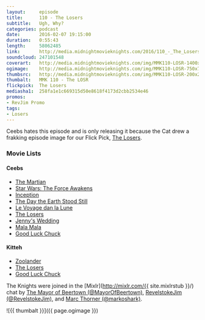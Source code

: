 ```yaml
---
layout:     episode
title:      110 - The Losers
subtitle:   Ugh, Why?
categories: podcast
date:       2016-02-07 19:15:00
duration:   0:55:43
length:     58062485
link:       http://media.midnightmovieknights.com/2016/110_-_The_Losers.m4a
soundcloud: 247101548
coverart:   http://media.midnightmovieknights.com/img/MMK110-LOSR-1400x1400.png
ogimage:    http://media.midnightmovieknights.com/img/MMK110-LOSR-750x750.png
thumbsrc:   http://media.midnightmovieknights.com/img/MMK110-LOSR-200x200.png
thumbalt:   MMK 110 - The LOSR
flickpick:  The Losers
mediasha1:  258fa1e1c669315d50e8618f4173d2cbb2534e46
promos:
- RevJim Promo
tags:
- Losers
---
```

Ceebs hates this episode and is only releasing it because the Cat drew a frakking episode image for our Flick Pick, [The Losers](http://www.imdb.com/title/tt0480255/).

### Movie Lists

<div class="row">
	<div class="col-sm-6">
		<h4>Ceebs</h4>
		<ul class="list-unstyled">
			<li><a href="http://www.imdb.com/title/tt3659388/" target="_blank">The Martian</a></li>
			<li><a href="http://www.imdb.com/title/tt2488496/" target="_blank">Star Wars: The Force Awakens</a></li>
			<li><a href="http://www.imdb.com/title/tt1375666/" target="_blank">Inception</a></li>
			<li><a href="http://www.imdb.com/title/tt0043456/" target="_blank">The Day the Earth Stood Still</a></li>
			<li><a href="http://www.imdb.com/title/tt0000417/" target="_blank">Le Voyage dan la Lune</a></li>
			<li><a href="http://www.imdb.com/title/tt0480255/" target="_blank">The Losers</a></li>
			<li><a href="http://www.imdb.com/title/tt3289712/" target="_blank">Jenny's Wedding</a></li>
			<li><a href="http://www.imdb.com/title/tt3314958/" target="_blank">Mala Mala</a></li>
			<li><a href="http://www.imdb.com/title/tt0452625/" target="_blank">Good Luck Chuck</a></li>
		</ul>
	</div>
	<div class="col-sm-6">
		<h4>Kitteh</h4>
		<ul class="list-unstyled">
			<li><a href="http://www.imdb.com/title/tt0196229/" target="_blank">Zoolander</a></li>
			<li><a href="http://www.imdb.com/title/tt0480255/" target="_blank">The Losers</a></li>
			<li><a href="http://www.imdb.com/title/tt0452625/" target="_blank">Good Luck Chuck</a></li>
		</ul>
	</div>
</div>

The Knights were joined in the [Mixlr](http://mixlr.com/{{ site.mixlrstub }}/) chat by [The Mayor of Beertown (@MayorOfBeertown)](https://twitter.com/MayorOfBeertown), [RevelstokeJim (@RevelstokeJim)](https://twitter.com/RevelstokeJim), and [Marc Thorner (@markoshark)](https://twitter.com/markoshark).

![{{ thumbalt }}]({{ page.ogimage }})
